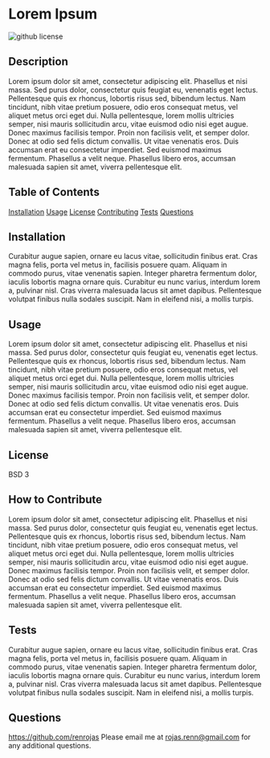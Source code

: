 # Lorem Ipsum

![github license](https://img.shields.io/badge/License-BSD3-yellowgreen.svg)

## Description
Lorem ipsum dolor sit amet, consectetur adipiscing elit. Phasellus et nisi massa. Sed purus dolor, consectetur quis feugiat eu, venenatis eget lectus. Pellentesque quis ex rhoncus, lobortis risus sed, bibendum lectus. Nam tincidunt, nibh vitae pretium posuere, odio eros consequat metus, vel aliquet metus orci eget dui. Nulla pellentesque, lorem mollis ultricies semper, nisi mauris sollicitudin arcu, vitae euismod odio nisi eget augue. Donec maximus facilisis tempor. Proin non facilisis velit, et semper dolor. Donec at odio sed felis dictum convallis. Ut vitae venenatis eros. Duis accumsan erat eu consectetur imperdiet. Sed euismod maximus fermentum. Phasellus a velit neque. Phasellus libero eros, accumsan malesuada sapien sit amet, viverra pellentesque elit.

## Table of Contents
[Installation](#Installation)
[Usage](#Usage)
[License](#License)
[Contributing](#Contributing)
[Tests](#Tests)
[Questions](#Questions)

## Installation
Curabitur augue sapien, ornare eu lacus vitae, sollicitudin finibus erat. Cras magna felis, porta vel metus in, facilisis posuere quam. Aliquam in commodo purus, vitae venenatis sapien. Integer pharetra fermentum dolor, iaculis lobortis magna ornare quis. Curabitur eu nunc varius, interdum lorem a, pulvinar nisl. Cras viverra malesuada lacus sit amet dapibus. Pellentesque volutpat finibus nulla sodales suscipit. Nam in eleifend nisi, a mollis turpis.

## Usage
Lorem ipsum dolor sit amet, consectetur adipiscing elit. Phasellus et nisi massa. Sed purus dolor, consectetur quis feugiat eu, venenatis eget lectus. Pellentesque quis ex rhoncus, lobortis risus sed, bibendum lectus. Nam tincidunt, nibh vitae pretium posuere, odio eros consequat metus, vel aliquet metus orci eget dui. Nulla pellentesque, lorem mollis ultricies semper, nisi mauris sollicitudin arcu, vitae euismod odio nisi eget augue. Donec maximus facilisis tempor. Proin non facilisis velit, et semper dolor. Donec at odio sed felis dictum convallis. Ut vitae venenatis eros. Duis accumsan erat eu consectetur imperdiet. Sed euismod maximus fermentum. Phasellus a velit neque. Phasellus libero eros, accumsan malesuada sapien sit amet, viverra pellentesque elit.

## License
BSD 3


## How to Contribute
Lorem ipsum dolor sit amet, consectetur adipiscing elit. Phasellus et nisi massa. Sed purus dolor, consectetur quis feugiat eu, venenatis eget lectus. Pellentesque quis ex rhoncus, lobortis risus sed, bibendum lectus. Nam tincidunt, nibh vitae pretium posuere, odio eros consequat metus, vel aliquet metus orci eget dui. Nulla pellentesque, lorem mollis ultricies semper, nisi mauris sollicitudin arcu, vitae euismod odio nisi eget augue. Donec maximus facilisis tempor. Proin non facilisis velit, et semper dolor. Donec at odio sed felis dictum convallis. Ut vitae venenatis eros. Duis accumsan erat eu consectetur imperdiet. Sed euismod maximus fermentum. Phasellus a velit neque. Phasellus libero eros, accumsan malesuada sapien sit amet, viverra pellentesque elit.

## Tests
Curabitur augue sapien, ornare eu lacus vitae, sollicitudin finibus erat. Cras magna felis, porta vel metus in, facilisis posuere quam. Aliquam in commodo purus, vitae venenatis sapien. Integer pharetra fermentum dolor, iaculis lobortis magna ornare quis. Curabitur eu nunc varius, interdum lorem a, pulvinar nisl. Cras viverra malesuada lacus sit amet dapibus. Pellentesque volutpat finibus nulla sodales suscipit. Nam in eleifend nisi, a mollis turpis.

## Questions
https://github.com/renrojas
Please email me at <rojas.renn@gmail.com> for any additional questions.
  

